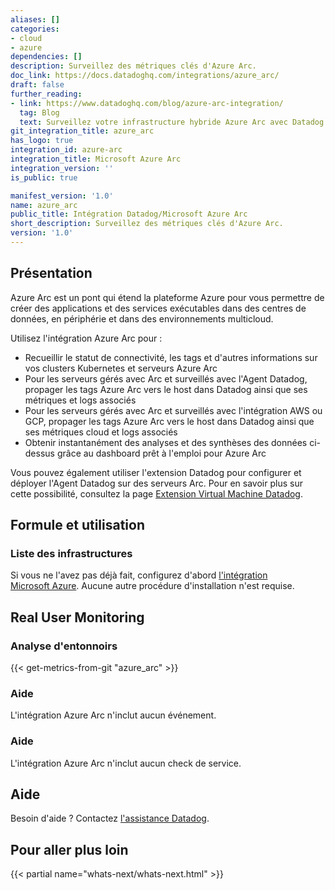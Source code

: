 ```yaml
---
aliases: []
categories:
- cloud
- azure
dependencies: []
description: Surveillez des métriques clés d'Azure Arc.
doc_link: https://docs.datadoghq.com/integrations/azure_arc/
draft: false
further_reading:
- link: https://www.datadoghq.com/blog/azure-arc-integration/
  tag: Blog
  text: Surveillez votre infrastructure hybride Azure Arc avec Datadog
git_integration_title: azure_arc
has_logo: true
integration_id: azure-arc
integration_title: Microsoft Azure Arc
integration_version: ''
is_public: true

manifest_version: '1.0'
name: azure_arc
public_title: Intégration Datadog/Microsoft Azure Arc
short_description: Surveillez des métriques clés d'Azure Arc.
version: '1.0'
---
```


<!--  SOURCED FROM https://github.com/DataDog/dogweb -->
## Présentation

Azure Arc est un pont qui étend la plateforme Azure pour vous permettre de créer des applications et des services exécutables dans des centres de données, en périphérie et dans des environnements multicloud.

Utilisez l'intégration Azure Arc pour :

- Recueillir le statut de connectivité, les tags et d'autres informations sur vos clusters Kubernetes et serveurs Azure Arc
- Pour les serveurs gérés avec Arc et surveillés avec l'Agent Datadog, propager les tags Azure Arc vers le host dans Datadog ainsi que ses métriques et logs associés
- Pour les serveurs gérés avec Arc et surveillés avec l'intégration AWS ou GCP, propager les tags Azure Arc vers le host dans Datadog ainsi que ses métriques cloud et logs associés
- Obtenir instantanément des analyses et des synthèses des données ci-dessus grâce au dashboard prêt à l'emploi pour Azure Arc

Vous pouvez également utiliser l'extension Datadog pour configurer et déployer l'Agent Datadog sur des serveurs Arc. Pour en savoir plus sur cette possibilité, consultez la page [Extension Virtual Machine Datadog][1].

## Formule et utilisation

### Liste des infrastructures

Si vous ne l'avez pas déjà fait, configurez d'abord [l'intégration Microsoft Azure][2]. Aucune autre procédure d'installation n'est requise.

## Real User Monitoring

### Analyse d'entonnoirs
{{< get-metrics-from-git "azure_arc" >}}


### Aide

L'intégration Azure Arc n'inclut aucun événement.

### Aide

L'intégration Azure Arc n'inclut aucun check de service.

## Aide

Besoin d'aide ? Contactez [l'assistance Datadog][4].

## Pour aller plus loin

{{< partial name="whats-next/whats-next.html" >}}

[1]: https://docs.datadoghq.com/fr/integrations/guide/powershell-command-to-install-azure-datadog-extension/#install-on-azure-arc
[2]: https://docs.datadoghq.com/fr/integrations/azure/
[3]: https://github.com/DataDog/dogweb/blob/prod/integration/azure_arc/azure_arc_metadata.csv
[4]: https://docs.datadoghq.com/fr/help/

